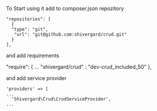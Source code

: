 To Start using it add to composer.json repozitory

    "repositories": [
      {
      "type": "git",
       "url": "git@github.com:shivergard/crud.git"
      }
    ],

and add requirements

  "require": {
    ...
        "shivergard/crud" : "dev-crud_included_50" 
    },

and add service provider

    'providers' => [
    ...
      'Shivergard\Crud\CrudServiceProvider',
    ...